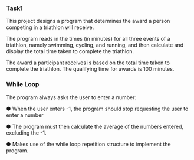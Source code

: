 ### Task1

This project designs a program that determines the award a person competing in a
triathlon will receive.

The program reads in the times (in minutes) for all three events of a
triathlon, namely swimming, cycling, and running, and then calculate and
display the total time taken to complete the triathlon.

The award a participant receives is based on the total time taken to
complete the triathlon. The qualifying time for awards is 100 minutes.

### While Loop

The program always asks the user to enter a number:

● When the user enters -1, the program should stop requesting the user to
enter a number

● The program must then calculate the average of the numbers entered,
excluding the -1.

● Makes use of the while loop repetition structure to implement the
program.
